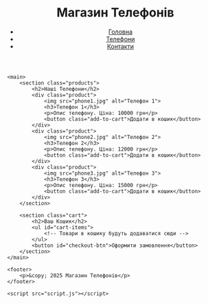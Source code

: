 <!DOCTYPE html>
<html lang="uk">
<head>
    <meta charset="UTF-8">
    <meta name="viewport" content="width=device-width, initial-scale=1.0">
    <title>Магазин Телефонів</title>
    <link rel="stylesheet" href="styles.css">
</head>
<body>
    <header>
        <h1>Магазин Телефонів</h1>
        <nav>
            <ul>
                <li><a href="#">Головна</a></li>
                <li><a href="#">Телефони</a></li>
                <li><a href="#">Контакти</a></li>
            </ul>
        </nav>
    </header>

    <main>
        <section class="products">
            <h2>Наші Телефони</h2>
            <div class="product">
                <img src="phone1.jpg" alt="Телефон 1">
                <h3>Телефон 1</h3>
                <p>Опис телефону. Ціна: 10000 грн</p>
                <button class="add-to-cart">Додати в кошик</button>
            </div>
            <div class="product">
                <img src="phone2.jpg" alt="Телефон 2">
                <h3>Телефон 2</h3>
                <p>Опис телефону. Ціна: 12000 грн</p>
                <button class="add-to-cart">Додати в кошик</button>
            </div>
            <div class="product">
                <img src="phone3.jpg" alt="Телефон 3">
                <h3>Телефон 3</h3>
                <p>Опис телефону. Ціна: 15000 грн</p>
                <button class="add-to-cart">Додати в кошик</button>
            </div>
        </section>

        <section class="cart">
            <h2>Ваш Кошик</h2>
            <ul id="cart-items">
                <!-- Товари в кошику будуть додаватися сюди -->
            </ul>
            <button id="checkout-btn">Оформити замовлення</button>
        </section>
    </main>

    <footer>
        <p>&copy; 2025 Магазин Телефонів</p>
    </footer>

    <script src="script.js"></script>
</body>
</html>
